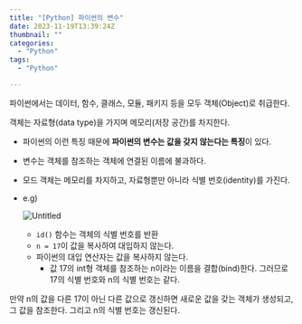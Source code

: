 ```yaml
---
title: "[Python] 파이썬의 변수"
date: 2023-11-19T13:39:24Z
thumbnail: ""
categories:
  - "Python"
tags:
  - "Python"

---
```

<!--more-->

파이썬에서는 데이터, 함수, 클래스, 모듈, 패키지 등을 모두 객체(Object)로 취급한다.

객체는 자료형(data type)을 가지며 메모리(저장 공간)를 차지한다.
- 파이썬의 이런 특징 때문에 **파이썬의 변수는 값을 갖지 않는다는 특징**이 있다.

- 변수는 객체를 참조하는 객체에 연결된 이름에 불과하다.
- 모드 객체는 메모리를 차지하고, 자료형뿐만 아니라 식별 번호(identity)를 가진다.

- e.g)


    ![Untitled](/images/lang_python/basic/python_var_object.png)

    - `id()` 함수는 객체의 식별 번호를 반환
    - `n = 17`이 값을 복사하여 대입하지 않는다.
    - 파이썬의 대입 연산자는 값을 복사하지 않는다.
        - 값 17의 int형 객체를 참조하는 n이라는 이름을 결합(bind)한다.
        그러므로 17의 식별 번호와 n의 식별 번호는 같다.

만약 n의 값을 다른 17이 아닌 다른 값으로 갱신하면 새로운 값을 갖는 객체가 생성되고, 그 값을 참조한다. 그리고 n의 식별 번호는 갱신된다.

